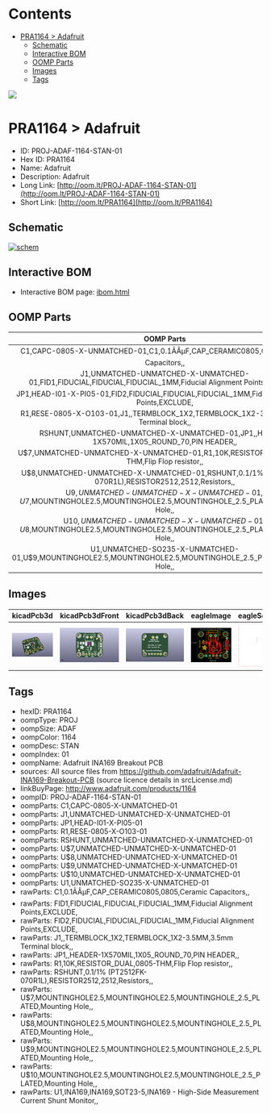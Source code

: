 



Contents
========

* [PRA1164 > Adafruit](#pra1164--adafruit)
	* [Schematic](#schematic)
	* [Interactive BOM](#interactive-bom)
	* [OOMP Parts](#oomp-parts)
	* [Images](#images)
	* [Tags](#tags)
  
![][im]
# PRA1164 > Adafruit

- ID: PROJ-ADAF-1164-STAN-01
- Hex ID: PRA1164
- Name: Adafruit
- Description: Adafruit
- Long Link: [http://oom.lt/PROJ-ADAF-1164-STAN-01](http://oom.lt/PROJ-ADAF-1164-STAN-01)
- Short Link: [http://oom.lt/PRA1164](http://oom.lt/PRA1164)

## Schematic
  
[![schem](eagleSchemImage.png)](eagleSchemImage.png)
## Interactive BOM

- Interactive BOM page: [ibom.html](https://htmlpreview.github.io/?https://github.com/oomlout/oomlout_OOMP_projects/blob/main/PROJ-ADAF-1164-STAN-01/kicad/bom/ibom.html)

## OOMP Parts
  

|OOMP Parts|
| :---: |
|C1,CAPC-0805-X-UNMATCHED-01,C1,0.1ÃÂµF,CAP_CERAMIC0805,0805,Ceramic Capacitors,,|
|J1,UNMATCHED-UNMATCHED-X-UNMATCHED-01,FID1,FIDUCIAL,FIDUCIAL,FIDUCIAL_1MM,Fiducial Alignment Points,EXCLUDE,|
|JP1,HEAD-I01-X-PI05-01,FID2,FIDUCIAL,FIDUCIAL,FIDUCIAL_1MM,Fiducial Alignment Points,EXCLUDE,|
|R1,RESE-0805-X-O103-01,J1,,TERMBLOCK_1X2,TERMBLOCK_1X2-3.5MM,3.5mm Terminal block,,|
|RSHUNT,UNMATCHED-UNMATCHED-X-UNMATCHED-01,JP1,,HEADER-1X570MIL,1X05_ROUND_70,PIN HEADER,,|
|U$7,UNMATCHED-UNMATCHED-X-UNMATCHED-01,R1,10K,RESISTOR_DUAL,0805-THM,Flip Flop resistor,,|
|U$8,UNMATCHED-UNMATCHED-X-UNMATCHED-01,RSHUNT,0.1/1% (PT2512FK-070R1L),RESISTOR2512,2512,Resistors,,|
|U$9,UNMATCHED-UNMATCHED-X-UNMATCHED-01,U$7,MOUNTINGHOLE2.5,MOUNTINGHOLE2.5,MOUNTINGHOLE_2.5_PLATED,Mounting Hole,,|
|U$10,UNMATCHED-UNMATCHED-X-UNMATCHED-01,U$8,MOUNTINGHOLE2.5,MOUNTINGHOLE2.5,MOUNTINGHOLE_2.5_PLATED,Mounting Hole,,|
|U1,UNMATCHED-SO235-X-UNMATCHED-01,U$9,MOUNTINGHOLE2.5,MOUNTINGHOLE2.5,MOUNTINGHOLE_2.5_PLATED,Mounting Hole,,|

## Images
  
  

|kicadPcb3d|kicadPcb3dFront|kicadPcb3dBack|eagleImage|eagleSchemImage|
| :---: | :---: | :---: | :---: | :---: |
|[![kicadPcb3d](kicadPcb3d_140.png)](kicadPcb3d.png)|[![kicadPcb3dFront](kicadPcb3dFront_140.png)](kicadPcb3dFront.png)|[![kicadPcb3dBack](kicadPcb3dBack_140.png)](kicadPcb3dBack.png)|[![eagleImage](eagleImage_140.png)](eagleImage.png)|[![eagleSchemImage](eagleSchemImage_140.png)](eagleSchemImage.png)|

## Tags

- hexID: PRA1164
- oompType: PROJ
- oompSize: ADAF
- oompColor: 1164
- oompDesc: STAN
- oompIndex: 01
- oompName: Adafruit INA169 Breakout PCB
- sources: All source files from https://github.com/adafruit/Adafruit-INA169-Breakout-PCB (source licence details in srcLicense.md)
- linkBuyPage: http://www.adafruit.com/products/1164
- oompID: PROJ-ADAF-1164-STAN-01
- oompParts: C1,CAPC-0805-X-UNMATCHED-01
- oompParts: J1,UNMATCHED-UNMATCHED-X-UNMATCHED-01
- oompParts: JP1,HEAD-I01-X-PI05-01
- oompParts: R1,RESE-0805-X-O103-01
- oompParts: RSHUNT,UNMATCHED-UNMATCHED-X-UNMATCHED-01
- oompParts: U$7,UNMATCHED-UNMATCHED-X-UNMATCHED-01
- oompParts: U$8,UNMATCHED-UNMATCHED-X-UNMATCHED-01
- oompParts: U$9,UNMATCHED-UNMATCHED-X-UNMATCHED-01
- oompParts: U$10,UNMATCHED-UNMATCHED-X-UNMATCHED-01
- oompParts: U1,UNMATCHED-SO235-X-UNMATCHED-01
- rawParts: C1,0.1ÃÂµF,CAP_CERAMIC0805,0805,Ceramic Capacitors,,
- rawParts: FID1,FIDUCIAL,FIDUCIAL,FIDUCIAL_1MM,Fiducial Alignment Points,EXCLUDE,
- rawParts: FID2,FIDUCIAL,FIDUCIAL,FIDUCIAL_1MM,Fiducial Alignment Points,EXCLUDE,
- rawParts: J1,,TERMBLOCK_1X2,TERMBLOCK_1X2-3.5MM,3.5mm Terminal block,,
- rawParts: JP1,,HEADER-1X570MIL,1X05_ROUND_70,PIN HEADER,,
- rawParts: R1,10K,RESISTOR_DUAL,0805-THM,Flip Flop resistor,,
- rawParts: RSHUNT,0.1/1% (PT2512FK-070R1L),RESISTOR2512,2512,Resistors,,
- rawParts: U$7,MOUNTINGHOLE2.5,MOUNTINGHOLE2.5,MOUNTINGHOLE_2.5_PLATED,Mounting Hole,,
- rawParts: U$8,MOUNTINGHOLE2.5,MOUNTINGHOLE2.5,MOUNTINGHOLE_2.5_PLATED,Mounting Hole,,
- rawParts: U$9,MOUNTINGHOLE2.5,MOUNTINGHOLE2.5,MOUNTINGHOLE_2.5_PLATED,Mounting Hole,,
- rawParts: U$10,MOUNTINGHOLE2.5,MOUNTINGHOLE2.5,MOUNTINGHOLE_2.5_PLATED,Mounting Hole,,
- rawParts: U1,INA169,INA169,SOT23-5,INA169 - High-Side Measurement Current Shunt Monitor,,



[im]: kicadPcb3d_450.png
